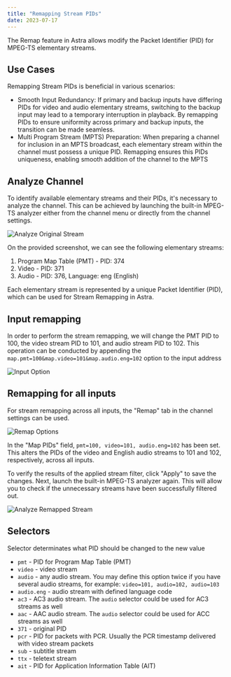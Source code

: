 ```yaml
---
title: "Remapping Stream PIDs"
date: 2023-07-17
---
```


The Remap feature in Astra allows modify the Packet Identifier (PID) for MPEG-TS elementary streams.

## Use Cases

Remapping Stream PIDs is beneficial in various scenarios:

- Smooth Input Redundancy: If primary and backup inputs have differing PIDs for video and audio elementary streams, switching to the backup input may lead to a temporary interruption in playback. By remapping PIDs to ensure uniformity across primary and backup inputs, the transition can be made seamless.
- Multi Program Stream (MPTS) Preparation: When preparing a channel for inclusion in an MPTS broadcast, each elementary stream within the channel must possess a unique PID. Remapping ensures this PIDs uniqueness, enabling smooth addition of the channel to the MPTS

## Analyze Channel

To identify available elementary streams and their PIDs, it's necessary to analyze the channel. This can be achieved by launching the built-in MPEG-TS analyzer either from the channel menu or directly from the channel settings.

![Analyze Original Stream](https://cdn.cesbo.com/help/astra/processing/utilities/remap/analyze-original.png)

On the provided screenshot, we can see the following elementary streams:

1. Program Map Table (PMT) - PID: 374
1. Video - PID: 371
2. Audio - PID: 376, Language: eng (English)

Each elementary stream is represented by a unique Packet Identifier (PID), which can be used for Stream Remapping in Astra.

## Input remapping

In order to perform the stream remapping, we will change the PMT PID to 100, the video stream PID to 101, and audio stream PID to 102. This operation can be conducted by appending the `map.pmt=100&map.video=101&map.audio.eng=102` option to the input address

![Input Option](https://cdn.cesbo.com/help/astra/processing/utilities/remap/input-options.png)

## Remapping for all inputs

For stream remapping across all inputs, the "Remap" tab in the channel settings can be used.

![Remap Options](https://cdn.cesbo.com/help/astra/processing/utilities/remap/remap-options.png)

In the "Map PIDs" field, `pmt=100, video=101, audio.eng=102` has been set. This alters the PIDs of the video and English audio streams to 101 and 102, respectively, across all inputs.

To verify the results of the applied stream filter, click "Apply" to save the changes. Next, launch the built-in MPEG-TS analyzer again. This will allow you to check if the unnecessary streams have been successfully filtered out.

![Analyze Remapped Stream](https://cdn.cesbo.com/help/astra/processing/utilities/remap/analyze-remapped.png)

## Selectors

Selector determinates what PID should be changed to the new value

- `pmt` - PID for Program Map Table (PMT)
- `video` - video stream
- `audio` - any audio stream. You may define this option twice if you have several audio streams, for example: `video=101, audio=102, audio=103`
- `audio.eng` - audio stream with defined language code
- `ac3` - AC3 audio stream. The `audio` selector could be used for AC3 streams as well
- `aac` - AAC audio stream. The `audio` selector could be used for ACC streams as well
- `371` - original PID
- `pcr` - PID for packets with PCR. Usually the PCR timestamp delivered with video stream packets
- `sub` - subtitle stream
- `ttx` - teletext stream
- `ait` - PID for Application Information Table (AIT)

